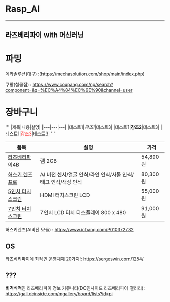 # Rasp_AI

---
라즈베리파이 with 머신러닝
---

# 파밍

메카솔루션(대구) :(https://mechasolution.com/shop/main/index.php)

쿠팡(철물점) : https://www.coupang.com/np/search?component=&q=%EC%A4%84%EC%9E%90&channel=user

# 장바구니

'''
|제목|내용|설명|
|---|---|---|
|테스트1|*강조1*|테스트3|
|테스트1|**강조2**|테스트3|
|테스트1|<span style="color:red">강조3</span>|테스트3|
'''

|품목|설명|가격|
|---|---|---|
|[라즈베리파이4B](https://mechasolution.com/shop/goods/goods_view.php?goodsno=584379&category=145009)|램 2GB|54,890원|
|[허스키 렌즈 프로](http://mechasolution.com/shop/goods/goods_view.php?goodsno=588672&category=145009)|AI 비전 센서/얼굴 인식/라인 인식/사물 인식/태그 인식/색상 인식|80,300원|
|[5인치 터치스크린](http://mechasolution.com/shop/goods/goods_view.php?goodsno=541410&rid=f59e6c3e-be40-4f89-bd56-511ccfae63be)|HDMI 터치스크린 LCD|55,000원|
|[7인치 터치스크린](https://mechasolution.com/shop/goods/goods_view.php?goodsno=586901&category=145009)|7인치 LCD 터치 디스플레이 800 x 480|91,000원|

허스키렌즈(AI비전 모듈) : https://www.icbanq.com/P010372732


## OS

라즈베리파이에 최적인 운영체제 20가지!: https://sergeswin.com/1254/


## ???

**비격식적**인 라즈베리파이 정보 커뮤니티(DC인사이드 라즈베리파이 갤러리): https://gall.dcinside.com/mgallery/board/lists?id=pi
